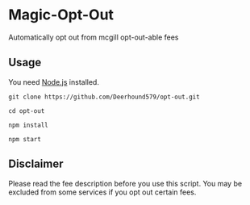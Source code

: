 # Magic-Opt-Out
Automatically opt out from mcgill opt-out-able fees
## Usage
You need [Node.js](https://nodejs.org/en/) installed.

`git clone https://github.com/Deerhound579/opt-out.git `

`cd opt-out`

`npm install`

`npm start`

## Disclaimer
Please read the fee description before you use this script. You may be excluded from some services if you opt out certain fees.
